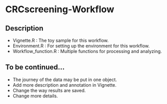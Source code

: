 # CRCscreening-Workflow

## Description
 * Vignette.R : The toy sample for this workflow.
 * Environment.R : For setting up the environment for this workflow.
 * Workflow_function.R : Multiple functions for processing and analyzing.

## To be continued...
 * The journey of the data may be put in one object.
 * Add more description and annotation in Vignette.
 * Change the way results are saved.
 * Change more details.
